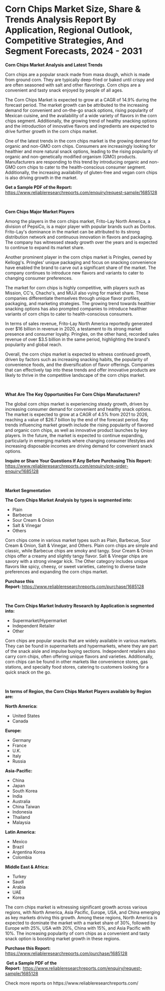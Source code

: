 <p><h1>Corn Chips Market Size, Share & Trends Analysis Report By Application, Regional Outlook, Competitive Strategies, And Segment Forecasts, 2024 - 2031</h1></p><p><strong>Corn Chips Market Analysis and Latest Trends</strong></p>
<p><p>Corn chips are a popular snack made from masa dough, which is made from ground corn. They are typically deep-fried or baked until crispy and are often seasoned with salt and other flavorings. Corn chips are a convenient and tasty snack enjoyed by people of all ages.</p><p>The Corn Chips Market is expected to grow at a CAGR of 14.9% during the forecast period. The market growth can be attributed to the increasing demand for convenient and on-the-go snack options, rising popularity of Mexican cuisine, and the availability of a wide variety of flavors in the corn chips segment. Additionally, the growing trend of healthy snacking options and the introduction of innovative flavors and ingredients are expected to drive further growth in the corn chips market.</p><p>One of the latest trends in the corn chips market is the growing demand for organic and non-GMO corn chips. Consumers are increasingly looking for healthier and more natural snack options, leading to the rising popularity of organic and non-genetically modified organism (GMO) products. Manufacturers are responding to this trend by introducing organic and non-GMO corn chips to cater to the health-conscious consumer segment. Additionally, the increasing availability of gluten-free and vegan corn chips is also driving growth in the market.</p></p>
<p><strong>Get a Sample PDF of the Report:&nbsp;</strong> <a href="https://www.reliableresearchreports.com/enquiry/request-sample/1685128">https://www.reliableresearchreports.com/enquiry/request-sample/1685128</a></p>
<p>&nbsp;</p>
<p><strong>Corn Chips Major Market Players</strong></p>
<p><p>Among the players in the corn chips market, Frito-Lay North America, a division of PepsiCo, is a major player with popular brands such as Doritos. Frito-Lay's dominance in the market can be attributed to its strong distribution network and continuous innovation in flavors and packaging. The company has witnessed steady growth over the years and is expected to continue to expand its market share.</p><p>Another prominent player in the corn chips market is Pringles, owned by Kellogg's. Pringles' unique packaging and focus on snacking convenience have enabled the brand to carve out a significant share of the market. The company continues to introduce new flavors and variants to cater to changing consumer preferences.</p><p>The market for corn chips is highly competitive, with players such as Mission, CC's, Chacho's, and MUJI also vying for market share. These companies differentiate themselves through unique flavor profiles, packaging, and marketing strategies. The growing trend towards healthier snacking options has also prompted companies to introduce healthier variants of corn chips to cater to health-conscious consumers.</p><p>In terms of sales revenue, Frito-Lay North America reportedly generated over $16 billion in revenue in 2020, a testament to its strong market presence and consumer loyalty. Pringles, on the other hand, recorded sales revenue of over $3.5 billion in the same period, highlighting the brand's popularity and global reach.</p><p>Overall, the corn chips market is expected to witness continued growth, driven by factors such as increasing snacking habits, the popularity of convenience foods, and the diversification of flavor offerings. Companies that can effectively tap into these trends and offer innovative products are likely to thrive in the competitive landscape of the corn chips market.</p></p>
<p>&nbsp;</p>
<p><strong>What Are The Key Opportunities For Corn Chips Manufacturers?</strong></p>
<p><p>The global corn chips market is experiencing steady growth, driven by increasing consumer demand for convenient and healthy snack options. The market is expected to grow at a CAGR of 4.5% from 2021 to 2026, reaching a value of $26.7 billion by the end of the forecast period. Key trends influencing market growth include the rising popularity of flavored and organic corn chips, as well as innovative product launches by key players. In the future, the market is expected to continue expanding, particularly in emerging markets where changing consumer lifestyles and increasing disposable incomes are driving demand for convenient snack options.</p></p>
<p><strong>Inquire or Share Your Questions If Any Before Purchasing This Report:</strong> <a href="https://www.reliableresearchreports.com/enquiry/pre-order-enquiry/1685128">https://www.reliableresearchreports.com/enquiry/pre-order-enquiry/1685128</a></p>
<p>&nbsp;</p>
<p><strong>Market Segmentation</strong></p>
<p><strong>The Corn Chips Market Analysis by types is segmented into:</strong></p>
<p><ul><li>Plain</li><li>Barbecue</li><li>Sour Cream & Onion</li><li>Salt & Vinegar</li><li>Others</li></ul></p>
<p><p>Corn chips come in various market types such as Plain, Barbecue, Sour Cream & Onion, Salt & Vinegar, and Others. Plain corn chips are simple and classic, while Barbecue chips are smoky and tangy. Sour Cream & Onion chips offer a creamy and slightly tangy flavor. Salt & Vinegar chips are savory with a strong vinegar kick. The Other category includes unique flavors like spicy, cheesy, or sweet varieties, catering to diverse taste preferences and expanding the corn chips market.</p></p>
<p><strong>Purchase this Report:&nbsp;</strong><a href="https://www.reliableresearchreports.com/purchase/1685128">https://www.reliableresearchreports.com/purchase/1685128</a></p>
<p>&nbsp;</p>
<p><strong>The Corn Chips Market Industry Research by Application is segmented into:</strong></p>
<p><ul><li>Supermarket/Hypermarket</li><li>Independent Retailer</li><li>Other</li></ul></p>
<p><p>Corn chips are popular snacks that are widely available in various markets. They can be found in supermarkets and hypermarkets, where they are part of the snack aisle and impulse buying sections. Independent retailers also carry corn chips, often offering unique flavors and varieties. Additionally, corn chips can be found in other markets like convenience stores, gas stations, and specialty food stores, catering to customers looking for a quick snack on the go.</p></p>
<p>&nbsp;</p>
<p><strong>In terms of Region, the Corn Chips Market Players available by Region are:</strong></p>
<p>
    <p> <strong> North America: </strong>
        <ul>
            <li>United States</li>
            <li>Canada</li>
        </ul>
        </p> 
    <p> <strong> Europe: </strong>
        <ul>
            <li>Germany</li>
            <li>France</li>
            <li>U.K.</li>
            <li>Italy</li>
            <li>Russia</li>
        </ul>
        </p> 
    <p> <strong> Asia-Pacific: </strong>
        <ul>
            <li>China</li>
            <li>Japan</li>
            <li>South Korea</li>
            <li>India</li>
            <li>Australia</li>
            <li>China Taiwan</li>
            <li>Indonesia</li>
            <li>Thailand</li>
            <li>Malaysia</li>
        </ul>
        </p> 
    <p> <strong> Latin America: </strong>
        <ul>
            <li>Mexico</li>
            <li>Brazil</li>
            <li>Argentina Korea</li>
            <li>Colombia</li>
        </ul>
        </p> 
    <p> <strong> Middle East & Africa: </strong>
        <ul>
            <li>Turkey</li>
            <li>Saudi</li>
            <li>Arabia</li>
            <li>UAE</li>
            <li>Korea</li>
        </ul>
    </p>
    </p>
<p><p>The corn chips market is witnessing significant growth across various regions, with North America, Asia Pacific, Europe, USA, and China emerging as key markets driving this growth. Among these regions, North America is expected to dominate the market with a market share of 30%, followed by Europe with 25%, USA with 20%, China with 15%, and Asia Pacific with 10%. The increasing popularity of corn chips as a convenient and tasty snack option is boosting market growth in these regions.</p></p>
<p><strong>Purchase this Report: </strong><a href="https://www.reliableresearchreports.com/purchase/1685128">https://www.reliableresearchreports.com/purchase/1685128</a></p>
<p>&nbsp;<strong>Get a Sample PDF of the Report:&nbsp;&nbsp;</strong><a href="https://www.reliableresearchreports.com/enquiry/request-sample/1685128">https://www.reliableresearchreports.com/enquiry/request-sample/1685128</a></p>
<p><strong></strong></p>
<p>Check more reports on https://www.reliableresearchreports.com/</p>